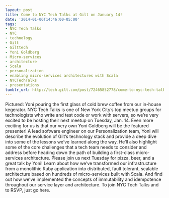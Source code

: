 ```yaml
---
layout: post
title: Come to NYC Tech Talks at Gilt on January 14!
date: '2014-01-06T14:46:00-05:00'
tags:
- NYC Tech Talks
- NYC
- technology
- Gilt
- Gilttech
- Yoni Goldberg
- Micro-services
- architecture
- Scala
- personalization
- enabling micro-services architectures with Scala
- NYCTechTalks
- presentations
tumblr_url: http://tech.gilt.com/post/72465852778/come-to-nyc-tech-talks-at-gilt-on-january-14
---
```


Pictured: Yoni pouring the first glass of cold brew coffee from our in-house kegerator.
NYC Tech Talks is one of New York City’s top meetup groups for technologists who write and test code or work with servers, so we’re very excited to be hosting their next meetup on Tuesday, Jan. 14. Even more exciting for us is that our very own Yoni Goldberg will be the featured presenter!
A lead software engineer on our Personalization team, Yoni will describe the evolution of Gilt’s technology stack and provide a deep dive into some of the lessons we’ve learned along the way. He’ll also highlight some of the core challenges that a tech team needs to consider and address before heading down the path of building a first-class micro-services architecture. 
Please join us next Tuesday for pizza, beer, and a great talk by Yoni! Learn about how we’ve transformed our infrastructure from a monolithic Ruby application into distributed, fault tolerant, scalable architecture based on hundreds of micro-services built with Scala. And find out how we’ve implemented the concepts of immutability and idempotence throughout our service layer and architecture.
To join NYC Tech Talks and to RSVP, just go here.
